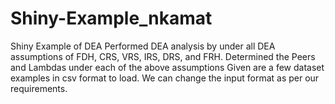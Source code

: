 # Shiny-Example_nkamat
Shiny Example of DEA
Performed DEA analysis by under all DEA assumptions of FDH, CRS, VRS, IRS, DRS,  and FRH.
Determined the Peers and Lambdas under each of the above assumptions
Given are a few dataset examples in csv format to load. We can change the input format as per our requirements.
